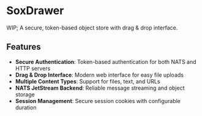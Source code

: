 # SoxDrawer

WIP; A secure, token-based object store with drag & drop interface.

## Features

- **Secure Authentication**: Token-based authentication for both NATS and HTTP servers
- **Drag & Drop Interface**: Modern web interface for easy file uploads
- **Multiple Content Types**: Support for files, text, and URLs
- **NATS JetStream Backend**: Reliable message streaming and object storage
- **Session Management**: Secure session cookies with configurable duration
